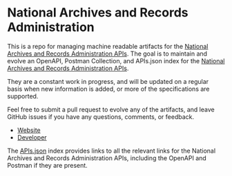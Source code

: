 # National Archives and Records AdministrationThis is a repo for managing machine readable artifacts for the [National Archives and Records Administration APIs](http://www.archives.gov). The goal is to maintain and evolve an OpenAPI, Postman Collection, and APIs.json index for the [National Archives and Records Administration APIs](http://www.archives.gov).They are a constant work in progress, and will be updated on a regular basis when new information is added, or more of the specifications are supported.Feel free to submit a pull request to evolve any of the artifacts, and leave GitHub issues if you have any questions, comments, or feedback.- [Website](http://www.archives.gov)- [Developer](http://www.archives.gov)The [APIs.json](https://github.com/api-evangelist/national-archives-and-records-administration/blob/master/apis.json) index provides links to all the relevant links for the National Archives and Records Administration APIs, including the OpenAPI and Postman if they are present.